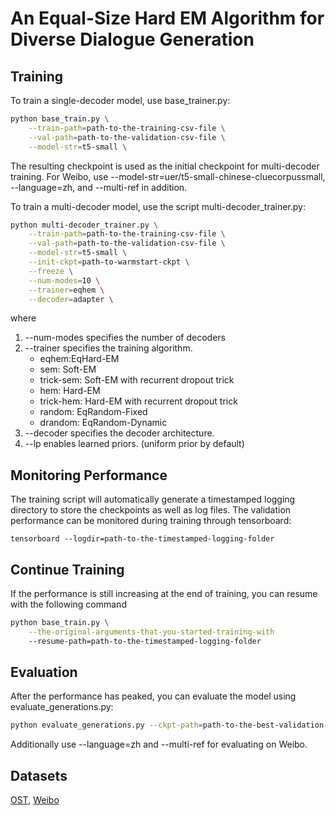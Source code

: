 # An Equal-Size Hard EM Algorithm for Diverse Dialogue Generation

## Training

To train a single-decoder model, use base_trainer.py:
```bash
python base_train.py \
    --train-path=path-to-the-training-csv-file \
    --val-path=path-to-the-validation-csv-file \
    --model-str=t5-small \
```
The resulting checkpoint is used as the initial checkpoint for multi-decoder training.
For Weibo, use --model-str=uer/t5-small-chinese-cluecorpussmall, --language=zh, and --multi-ref in addition.

To train a multi-decoder model, use the script multi-decoder_trainer.py:
```bash
python multi-decoder_trainer.py \
    --train-path=path-to-the-training-csv-file \
    --val-path=path-to-the-validation-csv-file \
    --model-str=t5-small \
    --init-ckpt=path-to-warmstart-ckpt \
    --freeze \
    --num-modes=10 \
    --trainer=eqhem \
    --decoder=adapter \
```
where
1. --num-modes specifies the number of decoders
2. --trainer specifies the training algorithm.
    * eqhem:EqHard-EM
    * sem: Soft-EM
    * trick-sem: Soft-EM with recurrent dropout trick
    * hem: Hard-EM
    * trick-hem: Hard-EM with recurrent dropout trick
    * random: EqRandom-Fixed
    * drandom: EqRandom-Dynamic
3. --decoder specifies the decoder architecture.
4. --lp enables learned priors. (uniform prior by default)

## Monitoring Performance

The training script will automatically generate a timestamped logging directory to store the checkpoints as well as log files.
The validation performance can be monitored during training through tensorboard:
```
tensorboard --logdir=path-to-the-timestamped-logging-folder
```

## Continue Training

If the performance is still increasing at the end of training, you can resume with the following command
```bash
python base_train.py \
    --the-original-arguments-that-you-started-training-with
    --resume-path=path-to-the-timestamped-logging-folder
```

## Evaluation

After the performance has peaked, you can evaluate the model using evaluate_generations.py:
```bash
python evaluate_generations.py --ckpt-path=path-to-the-best-validation-checkpoint --eval-path=path-to-the-test-csv-file
```
Additionally use --language=zh and --multi-ref for evaluating on Weibo.

## Datasets
[OST](https://github.com/yq-wen/overlapping-datasets), [Weibo](https://drive.google.com/file/d/1KX-34q9kx6i9tqhyHH6jfMSR-68u_3Mn/view?usp=sharing)
